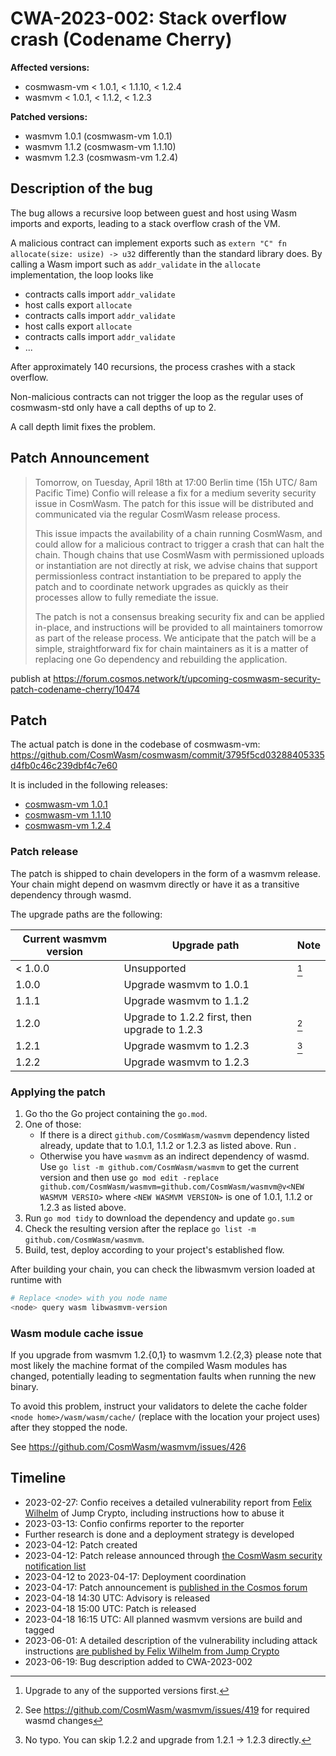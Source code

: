 # CWA-2023-002: Stack overflow crash (Codename Cherry)

**Affected versions:**

- cosmwasm-vm < 1.0.1, < 1.1.10, < 1.2.4
- wasmvm < 1.0.1, < 1.1.2, < 1.2.3

**Patched versions:**

- wasmvm 1.0.1 (cosmwasm-vm 1.0.1)
- wasmvm 1.1.2 (cosmwasm-vm 1.1.10)
- wasmvm 1.2.3 (cosmwasm-vm 1.2.4)

## Description of the bug

The bug allows a recursive loop between guest and host using Wasm imports and exports, leading to a stack overflow crash of the VM.

A malicious contract can implement exports such as `extern "C" fn allocate(size: usize) -> u32` differently than the standard library does. By calling a Wasm import such as `addr_validate` in the `allocate` implementation, the loop looks like

- contracts calls import `addr_validate`
- host calls export `allocate`
- contracts calls import `addr_validate`
- host calls export `allocate`
- contracts calls import `addr_validate`
- ...

After approximately 140 recursions, the process crashes with a stack overflow.

Non-malicious contracts can not trigger the loop as the regular uses of cosmwasm-std only have a call depths of up to 2.

A call depth limit fixes the problem.

## Patch Announcement

> Tomorrow, on Tuesday, April 18th at 17:00 Berlin time (15h UTC/ 8am Pacific Time) Confio will release a fix for a medium severity security issue in CosmWasm. The patch for this issue will be distributed and communicated via the regular CosmWasm release process.
>
> This issue impacts the availability of a chain running CosmWasm, and could allow for a malicious contract to trigger a crash that can halt the chain. Though chains that use CosmWasm with permissioned uploads or instantiation are not directly at risk, we advise chains that support permissionless contract instantiation to be prepared to apply the patch and to coordinate network upgrades as quickly as their processes allow to fully remediate the issue.
>
> The patch is not a consensus breaking security fix and can be applied in-place, and instructions will be provided to all maintainers tomorrow as part of the release process. We anticipate that the patch will be a simple, straightforward fix for chain maintainers as it is a matter of replacing one Go dependency and rebuilding the application.

publish at https://forum.cosmos.network/t/upcoming-cosmwasm-security-patch-codename-cherry/10474

## Patch

The actual patch is done in the codebase of cosmwasm-vm:
https://github.com/CosmWasm/cosmwasm/commit/3795f5cd03288405335d4fb0c46c239dbf4c7e60

It is included in the following releases:

- [cosmwasm-vm 1.0.1](https://github.com/CosmWasm/cosmwasm/compare/v1.0.0...v1.0.1)
- [cosmwasm-vm 1.1.10](https://github.com/CosmWasm/cosmwasm/compare/v1.1.9...v1.1.10)
- [cosmwasm-vm 1.2.4](https://github.com/CosmWasm/cosmwasm/compare/v1.2.3...v1.2.4)

### Patch release

The patch is shipped to chain developers in the form of a wasmvm release.
Your chain might depend on wasmvm directly or have it as a transitive dependency through wasmd.

The upgrade paths are the following:

| Current wasmvm version | Upgrade path                                  | Note |
| ---------------------- | --------------------------------------------- | ---- |
| < 1.0.0                | Unsupported                                   | [^1] |
| 1.0.0                  | Upgrade wasmvm to 1.0.1                       |      |
| 1.1.1                  | Upgrade wasmvm to 1.1.2                       |      |
| 1.2.0                  | Upgrade to 1.2.2 first, then upgrade to 1.2.3 | [^2] |
| 1.2.1                  | Upgrade wasmvm to 1.2.3                       | [^3] |
| 1.2.2                  | Upgrade wasmvm to 1.2.3                       |      |

[^1]: Upgrade to any of the supported versions first.

[^2]: See https://github.com/CosmWasm/wasmvm/issues/419 for required wasmd changes

[^3]: No typo. You can skip 1.2.2 and upgrade from 1.2.1 -> 1.2.3 directly.

### Applying the patch

1. Go tho the Go project containing the `go.mod`.
2. One of those:
   - If there is a direct `github.com/CosmWasm/wasmvm` dependency listed already, update that to 1.0.1, 1.1.2 or 1.2.3 as listed above. Run .
   - Otherwise you have `wasmvm` as an indirect dependency of wasmd. Use `go list -m github.com/CosmWasm/wasmvm` to get the current version and then use `go mod edit -replace github.com/CosmWasm/wasmvm=github.com/CosmWasm/wasmvm@v<NEW WASMVM VERSIO>` where `<NEW WASMVM VERSION>` is one of 1.0.1, 1.1.2 or 1.2.3 as listed above.
3. Run `go mod tidy` to download the dependency and update `go.sum`
4. Check the resulting version after the replace `go list -m github.com/CosmWasm/wasmvm`.
5. Build, test, deploy according to your project's established flow.

After building your chain, you can check the libwasmvm version loaded at runtime with

```sh
# Replace <node> with you node name
<node> query wasm libwasmvm-version
```

### Wasm module cache issue

If you upgrade from wasmvm 1.2.{0,1} to wasmvm 1.2.{2,3} please note that
most likely the machine format of the compiled Wasm modules has changed,
potentially leading to segmentation faults when running the new binary.

To avoid this problem, instruct your validators to delete the cache folder
`<node home>/wasm/wasm/cache/` (replace with the location your project uses)
after they stopped the node.

See https://github.com/CosmWasm/wasmvm/issues/426

## Timeline

- 2023-02-27: Confio receives a detailed vulnerability report from [Felix Wilhelm](https://twitter.com/_fel1x) of Jump Crypto, including instructions how to abuse it
- 2023-03-13: Confio confirms reporter to the reporter
- Further research is done and a deployment strategy is developed
- 2023-04-12: Patch created
- 2023-04-12: Patch release announced through [the CosmWasm security notification list](https://github.com/CosmWasm/advisories/blob/main/NOTIFICATION_LIST.md)
- 2023-04-12 to 2023-04-17: Deployment coordination
- 2023-04-17: Patch announcement is [published in the Cosmos forum](https://forum.cosmos.network/t/upcoming-cosmwasm-security-patch-codename-cherry/10474)
- 2023-04-18 14:30 UTC: Advisory is released
- 2023-04-18 15:00 UTC: Patch is released
- 2023-04-18 16:15 UTC: All planned wasmvm versions are build and tagged
- 2023-06-01: A detailed description of the vulnerability including attack instructions
  [are published by Felix Wilhelm from Jump Crypto](https://jumpcrypto.com/writing/stop-the-chain-cosmwasm-stack-overflow/)
- 2023-06-19: Bug description added to CWA-2023-002

